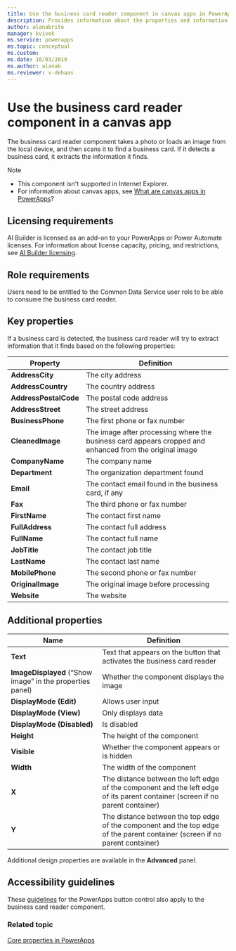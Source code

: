 ```yaml
---
title: Use the business card reader component in canvas apps in PowerApps - AI Builder | Microsoft Docs
description: Provides information about the properties and information extracted by the business card reader component in a canvas app
author: alanabrito
manager: kvivek
ms.service: powerapps
ms.topic: conceptual
ms.custom: 
ms.date: 10/03/2019
ms.author: alanab
ms.reviewer: v-dehaas
---
```


# Use the business card reader component in a canvas app

The business card reader component takes a photo or loads an image from the local device, and then scans it to find a business card. If it detects a business card, it extracts the information it finds.

> [!NOTE]
> - This component isn't supported in Internet Explorer.
> - For information about canvas apps, see [What are canvas apps in PowerApps](/powerapps/maker/canvas-apps/getting-started)?

## Licensing requirements

AI Builder is licensed as an add-on to your PowerApps or Power Automate licenses. For information about license capacity, pricing, and restrictions, see [AI Builder licensing](/ai-builder/administer-licensing).

## Role requirements

Users need to be entitled to the Common Data Service user role to be able to consume the business card reader.

## Key properties

If a business card is detected, the business card reader will try to extract information that it finds based on the following properties:

|Property |Definition  |
|---------|---------|
| **AddressCity**| The city address|
| **AddressCountry**| The country address|
| **AddressPostalCode**| The postal code address|
| **AddressStreet**| The street address|
| **BusinessPhone**| The first phone or fax number|
| **CleanedImage**| The image after processing where the business card appears cropped and enhanced from the original image|
| **CompanyName**| The company name|
| **Department**| The organization department found|
| **Email**| The contact email found in the business card, if any|
| **Fax**| The third phone or fax number|
| **FirstName**| The contact first name|
| **FullAddress**| The contact full address|
| **FullName**| The contact full name|
| **JobTitle**| The contact job title|
| **LastName**| The contact last name|
| **MobilePhone**| The second phone or fax number|
| **OriginalImage**| The original image before processing|
| **Website**| The website|

## Additional properties

|Name |Definition  |
|---------|---------|
| **Text**| Text that appears on the button that activates the business card reader|
| **ImageDisplayed** (“Show image” in the properties panel)| Whether the component displays the image|
|**DisplayMode (Edit)**| Allows user input|
|**DisplayMode (View)**| Only displays data|
|**DisplayMode (Disabled)**| Is disabled|
| **Height**| The height of the component|
| **Visible**| Whether the component appears or is hidden|
| **Width**| The width of the component|
| **X**| The distance between the left edge of the component and the left edge of its parent container (screen if no parent container)|
| **Y**| The distance between the top edge of the component and the top edge of the parent container (screen if no parent container)|

Additional design properties are available in the **Advanced** panel.

## Accessibility guidelines

These [guidelines](/powerapps/maker/canvas-apps/controls/control-button) for the PowerApps button control also apply to the business card reader component.

### Related topic
[Core properties in PowerApps](/powerapps/maker/canvas-apps/controls/properties-core)
